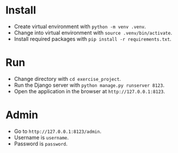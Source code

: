 # Install

- Create virtual environment with `python -m venv .venv`.
- Change into virtual environment with `source .venv/bin/activate`.
- Install required packages with `pip install -r requirements.txt`.

# Run

- Change directory with `cd exercise_project`.
- Run the Django server with `python manage.py runserver 8123`.
- Open the application in the browser at `http://127.0.0.1:8123`.

# Admin

- Go to `http://127.0.0.1:8123/admin`.
- Username is `username`.
- Password is `password`.
